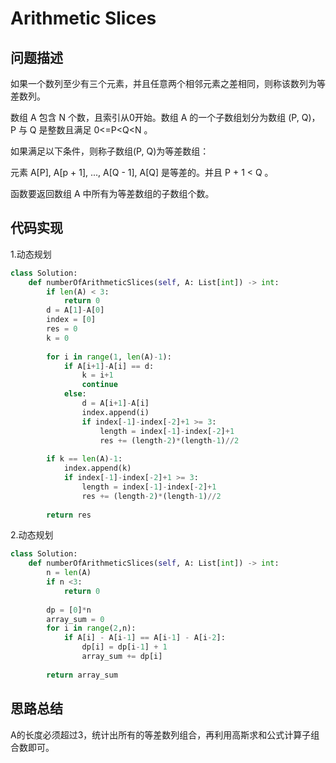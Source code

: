 #  Arithmetic Slices

## 问题描述

如果一个数列至少有三个元素，并且任意两个相邻元素之差相同，则称该数列为等差数列。

数组 A 包含 N 个数，且索引从0开始。数组 A 的一个子数组划分为数组 (P, Q)，P 与 Q 是整数且满足 0<=P<Q<N 。

如果满足以下条件，则称子数组(P, Q)为等差数组：

元素 A[P], A[p + 1], ..., A[Q - 1], A[Q] 是等差的。并且 P + 1 < Q 。

函数要返回数组 A 中所有为等差数组的子数组个数。



## 代码实现

1.动态规划
```python
class Solution:
    def numberOfArithmeticSlices(self, A: List[int]) -> int:
        if len(A) < 3: 
            return 0 
        d = A[1]-A[0] 
        index = [0] 
        res = 0 
        k = 0 
        
        for i in range(1, len(A)-1): 
            if A[i+1]-A[i] == d:
                k = i+1 
                continue 
            else: 
                d = A[i+1]-A[i] 
                index.append(i) 
                if index[-1]-index[-2]+1 >= 3: 
                    length = index[-1]-index[-2]+1 
                    res += (length-2)*(length-1)//2 
            
        if k == len(A)-1: 
            index.append(k) 
            if index[-1]-index[-2]+1 >= 3: 
                length = index[-1]-index[-2]+1 
                res += (length-2)*(length-1)//2 
        
        return res
```

2.动态规划
```python
class Solution:
    def numberOfArithmeticSlices(self, A: List[int]) -> int:
        n = len(A) 
        if n <3: 
            return 0 
            
        dp = [0]*n 
        array_sum = 0 
        for i in range(2,n): 
            if A[i] - A[i-1] == A[i-1] - A[i-2]: 
                dp[i] = dp[i-1] + 1
                array_sum += dp[i]
        
        return array_sum
```



## 思路总结

A的长度必须超过3，统计出所有的等差数列组合，再利用高斯求和公式计算子组合数即可。